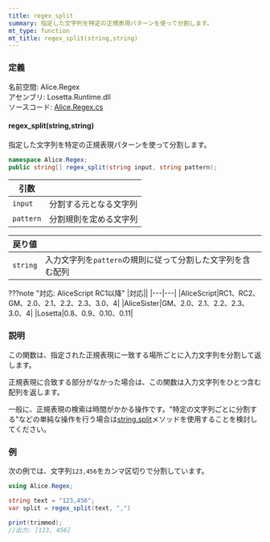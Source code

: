 ```yaml
---
title: regex_split
summary: 指定した文字列を特定の正規表現パターンを使って分割します。
mt_type: function
mt_title: regex_split(string,string)
---
```


### 定義
名前空間: Alice.Regex<br/>
アセンブリ: Losetta.Runtime.dll<br/>
ソースコード: [Alice.Regex.cs](https://github.com/WSOFT-Project/Losetta/blob/master/Losetta.Runtime/Alice.Regex.cs)

#### regex_split(string,string)

指定した文字列を特定の正規表現パターンを使って分割します。

```cs title="AliceScript"
namespace Alice.Regex;
public string[] regex_split(string input, string pattern);
```

|引数| |
|-|-|
|`input`|分割する元となる文字列|
|`pattern`|分割規則を定める文字列|

|戻り値| |
|-|-|
|`string`|入力文字列を`pattern`の規則に従って分割した文字列を含む配列|

???note "対応: AliceScript RC1以降"
    |対応||
    |---|---|
    |AliceScript|RC1、RC2、GM、2.0、2.1、2.2、2.3、3.0、4|
    |AliceSister|GM、2.0、2.1、2.2、2.3、3.0、4|
    |Losetta|0.8、0.9、0.10、0.11|

### 説明
この関数は、指定された正規表現に一致する場所ごとに入力文字列を分割して返します。

正規表現に合致する部分がなかった場合は、この関数は入力文字列をひとつ含む配列を返します。

一般に、正規表現の検索は時間がかかる操作です。"特定の文字列ごとに分割する"などの単純な操作を行う場合は[string.split](../../string/split.md)メソッドを使用することを検討してください。

### 例
次の例では、文字列`123,456`をカンマ区切りで分割しています。

```cs title="AliceScript"
using Alice.Regex;

string text = "123,456";
var split = regex_split(text, ",")

print(trimmed);
//出力: [123, 456]
```